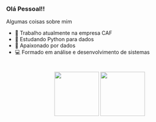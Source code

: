 ### Olá Pessoal!!

Algumas coisas sobre mim

- 🔭 Trabalho atualmente na empresa CAF
- 🌱 Estudando Python para dados
- 🎲 Apaixonado por dados
- 💻 Formado em análise e desenvolvimento de sistemas
<h1 align="center"></h1>

<div align="center">
  <img height="120em" src="https://github-readme-stats.vercel.app/api?username=AlexandreOMoraes&show_icons=true&theme=great-gatsby&include_all_commits=true&count_private=true"/>
  <img height="120em" src="https://github-readme-stats.vercel.app/api/top-langs/?username=AlexandreOMoraes&layout=compact&langs_count=7&theme=great-gatsby"/>
</div>
